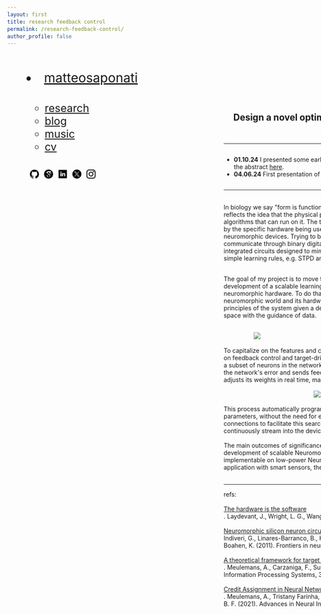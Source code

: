 ```yaml
---
layout: first
title: research feedback control
permalink: /research-feedback-control/
author_profile: false
---
```


<style>
  /* Default styles for desktop */
  .wrapper {
    display: flex;
    flex-wrap: nowrap;
    align-items: flex-start;
    justify-content: space-between;
    margin: 5px;
  }
  .left-column {
    flex: 0 0 400px;
    padding: 40px;
  }
  .right-column {
    flex: 1 0 700px;
    padding: 20px;
    display: flex;
    flex-direction: column; /* Stack children vertically */
    /*align-items: flex-end; /* Align children to the right */
  }
  .right-column img {
    width: 100%;
    height: auto;
    object-fit: cover;
  }
  
  /* Mobile styles */
  @media (max-width: 600px) {
    .wrapper {
      flex-direction: column;
    }
    .left-column, .right-column {
      max-width: 100%;
      flex-basis: 100%;
    }
    .right-column img {
      width: 100%; /* Full width */
    }
    nav ul {
      text-align: center;
    }
    nav li {
      display: inline-block;
      margin-right: 10px; /* Adjust as needed */
    }
    footer {
      margin-top: 50px;
    }
  }
</style>

<div class="wrapper">
  <!-- Left column for navigation and about text -->
  <div class="left-column">
    <nav style="font-size: 30px; margin: 0;">
    <li><a href="https://matteosaponati.github.io/">matteosaponati</a></li></nav>
    <p style="margin-bottom:1cm;"></p>
    <nav style="font-size: 25px; margin-top: 20px;">
      <ul style="list-style: none; padding: 0;">
      <ul class="link-list">
        <li><a href="https://matteosaponati.github.io/research">research</a></li>
        <li><a href="https://matteosaponati.github.io/year-archive/">blog</a></li>
        <li><a href="https://matteosaponati.github.io/music">music</a></li>
        <li><a href="/files/cv.pdf">cv</a></li>
      </ul>
      </ul>
    </nav>
    <p style="margin-bottom:1cm;"></p>
    <a href="https://github.com/matteosaponati" target="_blank"><span style="display: inline-block; vertical-align: middle; margin-left: 8px;"><img src="/images/general/github_icon.png" alt="Icon" style="width: 1.5em; height: 1.5em;"></span></a>
    <a href="https://scholar.google.com/citations?user=kF4valcAAAAJ" target="_blank"><span style="display: inline-block; vertical-align: middle; margin-left: 8px;"><img src="/images/general/scholar_icon_circle.png" alt="Icon" style="width: 1.5em; height: 1.5em;"></span></a>
    <a href="https://www.linkedin.com/in/matteosaponati/" target="_blank"><span style="display: inline-block; vertical-align: middle; margin-left: 8px;"><img src="/images/general/linkedin_icon.png" alt="Icon" style="width: 1.5em; height: 1.5em;"></span></a>  
    <a href="https://twitter.com/matteosaponati" target="_blank"><span style="display: inline-block; vertical-align: middle; margin-left: 8px;"><img src="/images/general/x_icon.png" alt="Icon" style="width: 1.5em; height: 1.5em;"></span></a>
    <a href="https://www.instagram.com/matteosaponati/" target="_blank"><span style="display: inline-block; vertical-align: middle; margin-left: 8px;"><img src="/images/general/instagram_icon.png" alt="Icon" style="width: 1.5em; height: 1.5em;"></span></a>  
  
  </div>
  <!-- Right column for the featured image -->
  <div class="right-column">
<div style="flex: 1; padding: 20px; position: relative;">
    <div style="text-align: right; padding-bottom: 10px;">

  </div>
  </div>

  <p style="font-size: 18px; margin-top: 20px;">
  <div style="text-align: center;">
    <h2>Design a novel optimization algorithm for neuromorphic devices</h2> 
  </div>
  <br>

  <hr>
  <div class="news-container">
        <ul>
            <li>
                <strong>01.10.24</strong>
                I presented some early results at the <a href="https://bernstein-network.de/bernstein-conference/" target="_blank">Bernstein 2024</a> in Frankfurt Am Main (DE). You can find the abstract <a href="https://abstracts.g-node.org/abstracts/74509039-7adb-434e-94db-748438925263" target="_blank">here</a>.
            </li>
            <li>
                <strong>04.06.24</strong>
                First presentation of the project at the <a href="https://www.icnce-2024.de" target="_blank">ICNCE Conference 2024</a> in Aachen (DE).
            </li>
        </ul>
    </div>
    <hr>
  
  <br>
  In biology we say "form is function," and in computing, we say "the hardware is the software." This reflects the idea that the physical properties and limitations of hardware significantly shape the algorithms that can run on it. The transmission, processing, and storage of information are all influenced by the specific hardware being used. In this project, I work with a specific hardware: mixed-signals neuromorphic devices. Trying to break this down, these devices combine analog units (the neurons) that communicate through binary digital events (the spikes). They are special-purpose, low-power silicon integrated circuits designed to mimic the behavior of biological neurons, with built-in computations and simple learning rules, e.g. STPD and the like.
  <br><br>

  The goal of my project is to move forward simple, hard-coded computations and advance the development of a scalable learning algorithm, inspired by biological processes, and compatible with neuromorphic hardware. To do that, I adapt the Machine Learning concepts of search and learning to the neuromorphic world and its hardware properties. I define the architecture and the self-organization principles of the system given a defined objective, and I let the optimizer search in the configuration space with the guidance of data. 
  <br><br>

  <div style="text-align: center;">
    <img 
    src="../images/projects/feedback-control-algorithm/network-architecture.png" 
    alt="Description of the image"
    style="display: block; margin: 0 auto; max-width: 80%; height: auto;">
  </div>

  <br>
  To capitalize on the features and characteristics of neuromorphic devices, I develop an optimizer based on feedback control and target-driven learning. In this approach, a control system monitors the activity of a subset of neurons in the network and compares it to a desired target activity. The controller computes the network's error and sends feedback spikes to guide its activity toward the target. Each neuron then adjusts its weights in real time, making proportional changes based on the feedback it receives. 
   <br><br>

  <div style="text-align: center;">
    <img 
    src="../images/projects/feedback-control-algorithm/learning-rule.png" 
    alt="Description of the image"
    style="display: block; margin: 0 auto; max-width: 40%; height: auto;">
  </div>

  <br>
  This process automatically programs the device by searching for the optimal targets and trainable parameters, without the need for explicit gradient computation. It leverages finely-tuned recurrent connections to facilitate this search. The optimization happens online, adjusting in real time as inputs continuously stream into the device.
  <br><br>
  The main outcomes of significance of this project is to connect several lines of research and support the development of scalable Neuromorphic chips that are achieve high performances while being implementable on low-power Neuromorphic processors. The success of this project opens to door for application with smart sensors, the Internet-Of-Things, robotics, self-driving cars, among others.  
  <br><br>

  <hr>
  refs:
  <br><br>
  <a href="https://www.cell.com/neuron/abstract/S0896-6273(23)00878-4" target="_blank">The hardware is the software</a>. 
  Laydevant, J., Wright, L. G., Wang, T., & McMahon, P. L. (2024). Neuron, 112(2), 180-183.
  <br><br>
  <a href="https://doi.org/10.3389/fnins.2011.00073" target="_blank">Neuromorphic silicon neuron circuits</a>
  Indiveri, G., Linares-Barranco, B., Hamilton, T. J., Schaik, A. V., Etienne-Cummings, R., Delbruck, T., ... & Boahen, K. (2011). Frontiers in neuroscience, 5, 73.
  <br><br>
  <a href="https://proceedings.neurips.cc/paper_files/paper/2020/hash/e7a425c6ece20cbc9056f98699b53c6f-Abstract.html" target="_blank">A theoretical framework for target propagation</a>. 
  Meulemans, A., Carzaniga, F., Suykens, J., Sacramento, J., & Grewe, B. F. (2020). Advances in Neural Information Processing Systems, 33, 20024-20036.
  <br><br>
  <a href="https://proceedings.neurips.cc/paper/2021/hash/25048eb6a33209cb5a815bff0cf6887c-Abstract.html" target="_blank">Credit Assignment in Neural Networks through Deep Feedback Control</a>. Meulemans, A., Tristany Farinha, M., García Ordóñez, J., Vilimelis Aceituno, P., Sacramento, J., & Grewe, B. F. (2021). Advances in Neural Information Processing Systems, 34, 4674-4687.
  